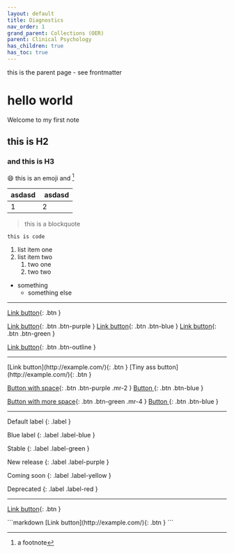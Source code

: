 ```yaml
---
layout: default
title: Diagnostics
nav_order: 1
grand_parent: Collections (OER)
parent: Clinical Psychology
has_children: true
has_toc: true
---
```


this is the parent page - see frontmatter

# hello world
Welcome to my first note
## this is H2
### and this is H3

😄 this is an emoji and [^1]

[^1]: a footnote


| asdasd | asdasd |
| --- | --- |
| 1 | 2 |

> this is a blockquote

```
this is code
```

1. list item one
2. list item two
	1. two one
	2. two two

- something
	- something else

---

[Link button](http://example.com/){: .btn }

[Link button](http://example.com/){: .btn .btn-purple }
[Link button](http://example.com/){: .btn .btn-blue }
[Link button](http://example.com/){: .btn .btn-green }

[Link button](http://example.com/){: .btn .btn-outline }

---

<span class="fs-8">
[Link button](http://example.com/){: .btn }
</span>

<span class="fs-3">
[Tiny ass button](http://example.com/){: .btn }
</span>

[Button with space](http://example.com/){: .btn .btn-purple .mr-2 }
[Button ](http://example.com/){: .btn .btn-blue }

[Button with more space](http://example.com/){: .btn .btn-green .mr-4 }
[Button ](http://example.com/){: .btn .btn-blue }


---

Default label
{: .label }

Blue label
{: .label .label-blue }

Stable
{: .label .label-green }

New release
{: .label .label-purple }

Coming soon
{: .label .label-yellow }

Deprecated
{: .label .label-red }


---

<div class="code-example" markdown="1">

[Link button](http://example.com/){: .btn }

</div>
```markdown
[Link button](http://example.com/){: .btn }
```